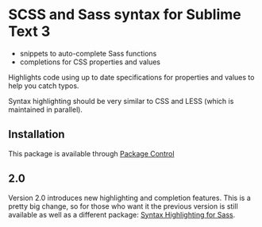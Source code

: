 # SCSS and Sass syntax for Sublime Text 3

- snippets to auto-complete Sass functions
- completions for CSS properties and values

Highlights code using up to date specifications for properties and values to help you catch typos.

Syntax highlighting should be very similar to CSS and LESS (which is maintained in parallel).


## Installation

This package is available through [Package Control](https://packagecontrol.io)


## 2.0

Version 2.0 introduces new highlighting and completion features. This is a pretty big change, so for those who want it the previous version is still available as well as a different package: [Syntax Highlighting for Sass](https://github.com/P233/Syntax-highlighting-for-Sass).
